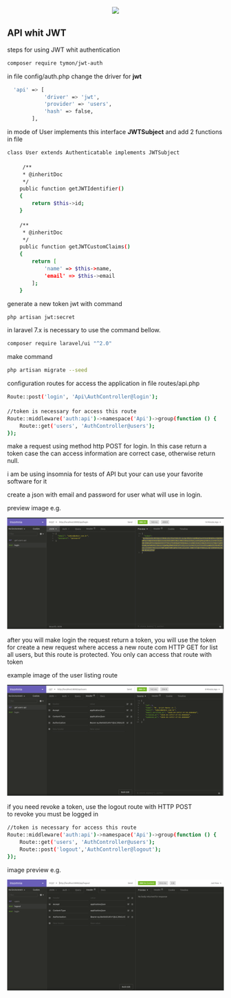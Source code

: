 <p align="center"><img src="https://res.cloudinary.com/dtfbvvkyp/image/upload/v1566331377/laravel-logolockup-cmyk-red.svg" width="400"></p>

## API whit JWT

steps for using JWT whit authentication
```bash
composer require tymon/jwt-auth
```
in file config/auth.php change the driver for **jwt**
```bash
  'api' => [
            'driver' => 'jwt',
            'provider' => 'users',
            'hash' => false,
        ],
```
in mode of User implements this interface **JWTSubject** and add 2 functions in file
```bash
class User extends Authenticatable implements JWTSubject

     /**
     * @inheritDoc
     */
    public function getJWTIdentifier()
    {
        return $this->id;
    }

    /**
     * @inheritDoc
     */
    public function getJWTCustomClaims()
    {
        return [
            'name' => $this->name,
            'email' => $this->email
        ];
    }
```

generate a new token jwt with command
```bash
php artisan jwt:secret
```
in laravel 7.x is necessary to use the command bellow. 

```bash
composer require laravel/ui "^2.0"
```

make command 
```bash
php artisan migrate --seed
```

configuration routes for access the application in file routes/api.php
```bash
Route::post('login', 'Api\AuthController@login');

//token is necessary for access this route
Route::middleware('auth:api')->namespace('Api')->group(function () {
    Route::get('users', 'AuthController@users');
});
``` 

make a request using method http POST for login. In this case return a token case the can access information are correct case, otherwise return null.

i am be using insomnia for tests of API but your can use your favorite software for it 

create a json with email and password for user what will use in login.   

preview image e.g.

![request](docs/login.png)

after you will make login the request return a token, you will use the token for create a new request where access a new route com HTTP GET for list all users, but this route is protected. You only can access that route with token   

example image of the user listing route

![request](docs/list-users.png)

if you need revoke a token, use the logout route with HTTP POST   
to revoke you must be logged in
```bash
//token is necessary for access this route
Route::middleware('auth:api')->namespace('Api')->group(function () {
    Route::get('users', 'AuthController@users');
    Route::post('logout','AuthController@logout');
});
```
image preview e.g.

![request](docs/logout.png)
